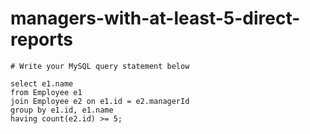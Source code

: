 
  # managers-with-at-least-5-direct-reports

  ```mysql
  # Write your MySQL query statement below

select e1.name
from Employee e1
join Employee e2 on e1.id = e2.managerId
group by e1.id, e1.name
having count(e2.id) >= 5;

  ```
  